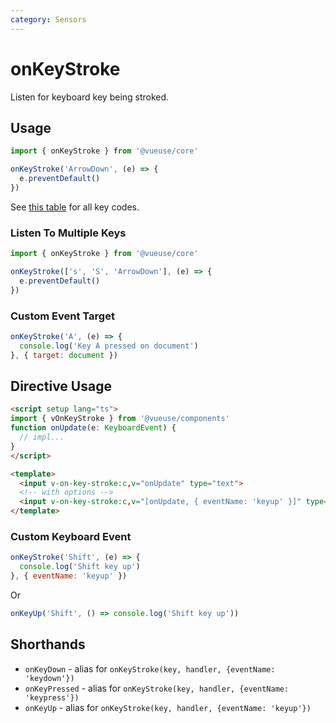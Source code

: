 ```yaml
---
category: Sensors
---
```


# onKeyStroke

Listen for keyboard key being stroked.

## Usage

```js
import { onKeyStroke } from '@vueuse/core'

onKeyStroke('ArrowDown', (e) => {
  e.preventDefault()
})
```

See [this table](https://developer.mozilla.org/en-US/docs/Web/API/KeyboardEvent/key/Key_Values) for all key codes.

### Listen To Multiple Keys

```js
import { onKeyStroke } from '@vueuse/core'

onKeyStroke(['s', 'S', 'ArrowDown'], (e) => {
  e.preventDefault()
})
```

### Custom Event Target

```js
onKeyStroke('A', (e) => {
  console.log('Key A pressed on document')
}, { target: document })
```

## Directive Usage

```html
<script setup lang="ts">
import { vOnKeyStroke } from '@vueuse/components'
function onUpdate(e: KeyboardEvent) {
  // impl...
}
</script>

<template>
  <input v-on-key-stroke:c,v="onUpdate" type="text">
  <!-- with options -->
  <input v-on-key-stroke:c,v="[onUpdate, { eventName: 'keyup' }]" type="text">
</template>
```

### Custom Keyboard Event

```js
onKeyStroke('Shift', (e) => {
  console.log('Shift key up')
}, { eventName: 'keyup' })
```

Or

```js
onKeyUp('Shift', () => console.log('Shift key up'))
```


## Shorthands

- `onKeyDown` - alias for `onKeyStroke(key, handler, {eventName: 'keydown'})`
- `onKeyPressed` - alias for `onKeyStroke(key, handler, {eventName: 'keypress'})`
- `onKeyUp` -  alias for `onKeyStroke(key, handler, {eventName: 'keyup'})`
